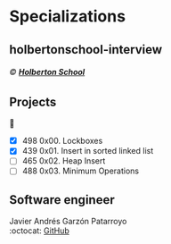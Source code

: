 # Specializations
## holbertonschool-interview
###### :copyright: **[Holberton School](https://www.holbertonschool.com/)**

## Projects
:open_file_folder:
* [x] 498 0x00. Lockboxes
* [x] 439 0x01. Insert in sorted linked list
* [ ] 465 0x02. Heap Insert
* [ ] 488 0x03. Minimum Operations

## Software engineer
Javier Andrés Garzón Patarroyo  
:octocat: [GitHub](https://github.com/javierandresgp/)

